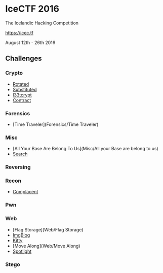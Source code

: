 IceCTF 2016
===========
The Icelandic Hacking Competition

https://icec.tf

August 12th - 26th 2016

Challenges
----------
### Crypto
* [Rotated](Crypto/Rotated)
* [Substituted](Crypto/Substituted)
* [l33tcrypt](Crypto/l33tcrypt)
* [Contract](Crypto/Contract)

### Forensics
* [Time Traveler](Forensics/Time Traveler)

### Misc
* [All Your Base Are Belong To Us](Misc/All your Base are belong to us)
* [Search](Misc/Search)

### Reversing

### Recon
* [Complacent](Recon/Complacent)

### Pwn

### Web
* [Flag Storage](Web/Flag Storage)
* [ImgBlog](Web/ImgBlog)
* [Kitty](Web/Kitty)
* [Move Along](Web/Move Along)
* [Spotlight](Web/Spotlight)

### Stego
